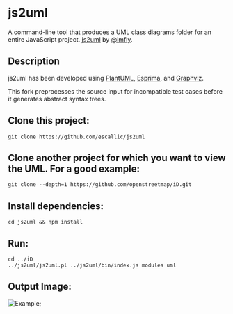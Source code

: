 # js2uml
A command-line tool that produces a UML class diagrams folder for an entire JavaScript project. [js2uml](https://github.com/imfly/js2uml) by [@imfly](https://github.com/imfly).


## Description
js2uml has been developed using [PlantUML](https://plantuml.com), [Esprima](https://esprima.org), and [Graphviz](http://www.graphviz.org/).

This fork preprocesses the source input for incompatible test cases before it generates abstract syntax trees.


## Clone this project:
```
git clone https://github.com/escallic/js2uml
```


## Clone another project for which you want to view the UML. For a good example:
```
git clone --depth=1 https://github.com/openstreetmap/iD.git
```


## Install dependencies:
```
cd js2uml && npm install
```


## Run:
```
cd ../iD
../js2uml/js2uml.pl ../js2uml/bin/index.js modules uml
```

## Output Image:
![Example](https://raw.githubusercontent.com/escallic/assets/master/js2uml/js2uml.js.png "Example for the iD Editor");
